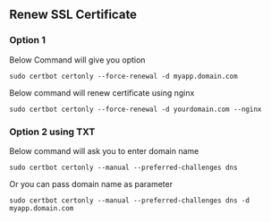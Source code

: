 ## Renew SSL Certificate

### Option 1

Below Command will give you option
```
sudo certbot certonly --force-renewal -d myapp.domain.com
```

Below command will renew certificate using nginx
```
sudo certbot certonly --force-renewal -d yourdomain.com --nginx
```

### Option 2 using TXT

Below command will ask you to enter domain name
```
sudo certbot certonly --manual --preferred-challenges dns
```

Or you can pass domain name as parameter
```
sudo certbot certonly --manual --preferred-challenges dns -d myapp.domain.com
```